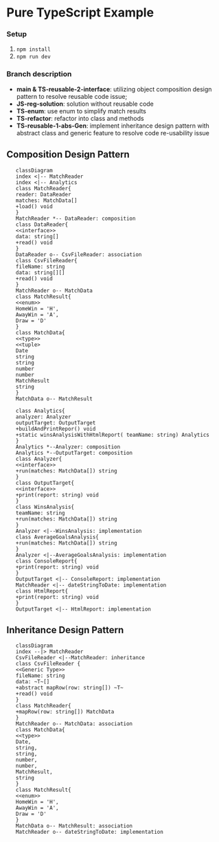 # Pure TypeScript Example

### Setup
1. `npm install`
2. `npm run dev`

### Branch description
  - **main & TS-reusable-2-interface**: utilizing object composition design pattern to resolve reusable code issue;
  - **JS-reg-solution**: solution without reusable code
  - **TS-enum**: use enum to simplify match results
  - **TS-refactor**: refactor into class and methods
  - **TS-reusable-1-abs-Gen**: implement inheritance design pattern with abstract class and generic feature to resolve code re-usability issue

## Composition Design Pattern
```mermaid
   classDiagram
   index <|-- MatchReader
   index <|-- Analytics
   class MatchReader{
   reader: DataReader 
   matches: MatchData[] 
   +load() void
   }
   MatchReader *-- DataReader: composition
   class DataReader{
   <<interface>> 
   data: string[]
   +read() void
   }
   DataReader o-- CsvFileReader: association
   class CsvFileReader{
   fileName: string
   data: string[][]
   +read() void
   }
   MatchReader o-- MatchData
   class MatchResult{
   <<enum>> 
   HomeWin = 'H',
   AwayWin = 'A',
   Draw = 'D'
   }
   class MatchData{
   <<type>>
   <<tuple>
   Date
   string
   string
   number
   number
   MatchResult
   string
   }
   MatchData o-- MatchResult
   
   class Analytics{
   analyzer: Analyzer
   outputTarget: OutputTarget
   +buildAndPrintRepor() void
   +static winsAnalysisWithHtmlReport( teamName: string) Analytics
   }
   Analytics *--Analyzer: composition
   Analytics *--OutputTarget: composition
   class Analyzer{
   <<interface>>
   +run(matches: MatchData[]) string
   }
   class OutputTarget{
   <<interface>>
   +print(report: string) void
   }
   class WinsAnalysis{
   teamName: string
   +run(matches: MatchData[]) string
   }
   Analyzer <|--WinsAnalysis: implementation
   class AverageGoalsAnalysis{
   +run(matches: MatchData[]) string
   }
   Analyzer <|--AverageGoalsAnalysis: implementation
   class ConsoleReport{
   +print(report: string) void
   }
   OutputTarget <|-- ConsoleReport: implementation
   MatchReader <|-- dateStringToDate: implementation
   class HtmlReport{
   +print(report: string) void
   }
   OutputTarget <|-- HtmlReport: implementation
```


## Inheritance Design Pattern

```mermaid
   classDiagram
   index --|> MatchReader
   CsvFileReader <|--MatchReader: inheritance
   class CsvFileReader {
   <<Generic Type>>
   fileName: string
   data: ~T~[]
   +abstract mapRow(row: string[]) ~T~
   +read() void
   }
   class MatchReader{
   +mapRow(row: string[]) MatchData
   }
   MatchReader o-- MatchData: association
   class MatchData{
   <<type>>
   Date,
   string,
   string,
   number,
   number,
   MatchResult,
   string
   }
   class MatchResult{
   <<enum>>
   HomeWin = 'H',
   AwayWin = 'A',
   Draw = 'D'
   }
   MatchData o-- MatchResult: association
   MatchReader o-- dateStringToDate: implementation
```

